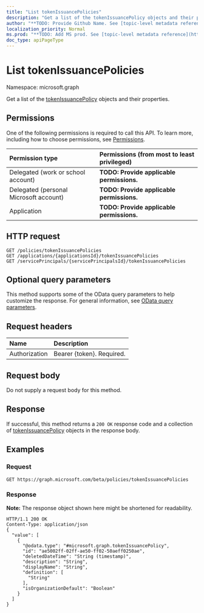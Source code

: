 ```yaml
---
title: "List tokenIssuancePolicies"
description: "Get a list of the tokenIssuancePolicy objects and their properties."
author: "**TODO: Provide Github Name. See [topic-level metadata reference](https://msgo.azurewebsites.net/add/document/guidelines/metadata.html#topic-level-metadata)**"
localization_priority: Normal
ms.prod: "**TODO: Add MS prod. See [topic-level metadata reference](https://msgo.azurewebsites.net/add/document/guidelines/metadata.html#topic-level-metadata)**"
doc_type: apiPageType
---
```


# List tokenIssuancePolicies
Namespace: microsoft.graph

Get a list of the [tokenIssuancePolicy](../resources/tokenissuancepolicy.md) objects and their properties.

## Permissions
One of the following permissions is required to call this API. To learn more, including how to choose permissions, see [Permissions](/concepts/permissions-reference.md).

|Permission type|Permissions (from most to least privileged)|
|:---|:---|
|Delegated (work or school account)|**TODO: Provide applicable permissions.**|
|Delegated (personal Microsoft account)|**TODO: Provide applicable permissions.**|
|Application|**TODO: Provide applicable permissions.**|

## HTTP request

<!-- {
  "blockType": "ignored"
}
-->
``` http
GET /policies/tokenIssuancePolicies
GET /applications/{applicationsId}/tokenIssuancePolicies
GET /servicePrincipals/{servicePrincipalsId}/tokenIssuancePolicies
```

## Optional query parameters
This method supports some of the OData query parameters to help customize the response. For general information, see [OData query parameters](/graph/query-parameters).

## Request headers
|Name|Description|
|:---|:---|
|Authorization|Bearer {token}. Required.|

## Request body
Do not supply a request body for this method.

## Response

If successful, this method returns a `200 OK` response code and a collection of [tokenIssuancePolicy](../resources/tokenissuancepolicy.md) objects in the response body.

## Examples

### Request
<!-- {
  "blockType": "request",
  "name": "get_tokenissuancepolicy"
}
-->
``` http
GET https://graph.microsoft.com/beta/policies/tokenIssuancePolicies
```


### Response
**Note:** The response object shown here might be shortened for readability.
<!-- {
  "blockType": "response",
  "truncated": true,
  "@odata.type": "collection(microsoft.graph.tokenissuancepolicy)"
}
-->
``` http
HTTP/1.1 200 OK
Content-Type: application/json
{
  "value": [
    {
      "@odata.type": "#microsoft.graph.tokenIssuancePolicy",
      "id": "ae5002ff-02ff-ae50-ff02-50aeff0250ae",
      "deletedDateTime": "String (timestamp)",
      "description": "String",
      "displayName": "String",
      "definition": [
        "String"
      ],
      "isOrganizationDefault": "Boolean"
    }
  ]
}
```

